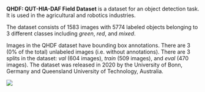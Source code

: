 **QHDF: QUT-HIA-DAF Field Dataset** is a dataset for an object detection task. It is used in the agricultural and robotics industries. 

The dataset consists of 1583 images with 5774 labeled objects belonging to 3 different classes including *green*, *red*, and *mixed*.

Images in the QHDF dataset have bounding box annotations. There are 3 (0% of the total) unlabeled images (i.e. without annotations). There are 3 splits in the dataset: *val* (604 images), *train* (509 images), and *eval* (470 images). The dataset was released in 2020 by the University of Bonn, Germany and  Queensland University of Technology, Australia.

<img src="https://github.com/dataset-ninja/qutf/raw/main/visualizations/poster.png">
